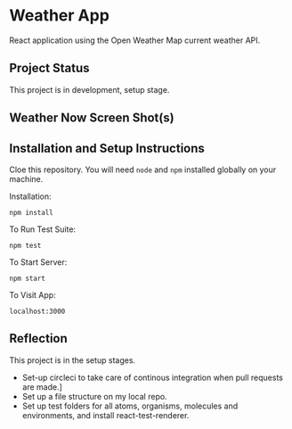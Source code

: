 # Weather App
React application using the Open Weather Map current weather API. 

## Project Status
This project is in development, setup stage.

## Weather Now Screen Shot(s)

## Installation and Setup Instructions

Cloe this repository. You will need `node` and `npm` installed globally on your machine.  

Installation:

`npm install`  

To Run Test Suite:  

`npm test`  

To Start Server:

`npm start`  

To Visit App:

`localhost:3000`  

## Reflection

 This project is in the setup stages.
 * Set-up circleci to take care of continous integration when pull requests are made.]
 * Set up a file structure on my local repo. 
 * Set up test folders for all atoms, organisms, molecules and environments, and install react-test-renderer. 

